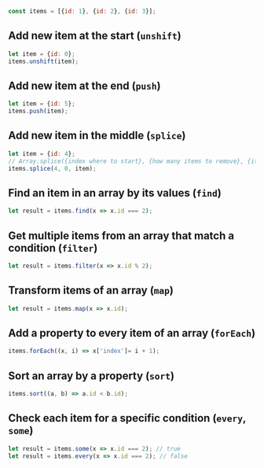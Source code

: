 ```js
const items = [{id: 1}, {id: 2}, {id: 3}];
```

## Add new item at the start (`unshift`)
```js
let item = {id: 0};
items.unshift(item);
```

## Add new item at the end (`push`)
```js
let item = {id: 5};
items.push(item);
```

## Add new item in the middle (`splice`)
```js
let item = {id: 4};
// Array.splice({index where to start}, {how many items to remove}, {items to add});
items.splice(4, 0, item);
```

## Find an item in an array by its values (`find`)
```js
let result = items.find(x => x.id === 2);
```

## Get multiple items from an array that match a condition (`filter`)
```js
let result = items.filter(x => x.id % 2);
```

## Transform items of an array (`map`)
```js
let result = items.map(x => x.id);
```

## Add a property to every item of an array (`forEach`)
```js
items.forEach((x, i) => x['index']= i + 1);
```

## Sort an array by a property (`sort`)
```js
items.sort((a, b) => a.id < b.id);
```

## Check each item for a specific condition (`every`, `some`)
```js
let result = items.some(x => x.id === 2); // true
let result = items.every(x => x.id === 2); // false
```
